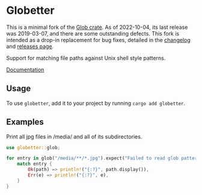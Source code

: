 Globetter
=========

This is a minimal fork of the [Glob crate](https://crates.io/crates/glob).
As of 2022-10-04, its last release was 2019-03-07, and there are some outstanding defects.
This fork is intended as a drop-in replacement for bug fixes,
detailed in the [changelog](CHANGELOG.md) and [releases page](https://github.com/mtkennerly/globetter/releases).

Support for matching file paths against Unix shell style patterns.

[Documentation](https://docs.rs/globetter)

## Usage

To use `globetter`, add it to your project by running `cargo add globetter`.

## Examples

Print all jpg files in /media/ and all of its subdirectories.

```rust
use globetter::glob;

for entry in glob("/media/**/*.jpg").expect("Failed to read glob pattern") {
    match entry {
        Ok(path) => println!("{:?}", path.display()),
        Err(e) => println!("{:?}", e),
    }
}
```
